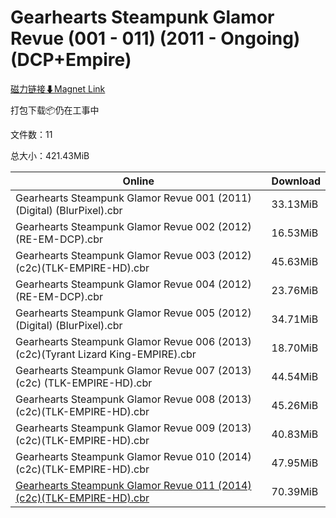 # Gearhearts Steampunk Glamor Revue (001 - 011) (2011 - Ongoing) (DCP+Empire)

[磁力链接⬇Magnet Link](magnet:?xt=urn:btih:9f1458f82d1dc639f86f18883f34743d6c79fb7d&dn=Gearhearts%20Steampunk%20Glamor%20Revue%20%28001%20-%20011%29%20%282011%20-%20Ongoing%29%20%28DCP%2BEmpire%29)

打包下载📦仍在工事中

文件数：11

总大小：421.43MiB

Online | Download
--- | ---
Gearhearts Steampunk Glamor Revue 001 (2011) (Digital) (BlurPixel).cbr | 33.13MiB
Gearhearts Steampunk Glamor Revue 002 (2012) (RE-EM-DCP).cbr | 16.53MiB
Gearhearts Steampunk Glamor Revue 003 (2012)(c2c)(TLK-EMPIRE-HD).cbr | 45.63MiB
Gearhearts Steampunk Glamor Revue 004 (2012) (RE-EM-DCP).cbr | 23.76MiB
Gearhearts Steampunk Glamor Revue 005 (2012) (Digital) (BlurPixel).cbr | 34.71MiB
Gearhearts Steampunk Glamor Revue 006 (2013)(c2c)(Tyrant Lizard King-EMPIRE).cbr | 18.70MiB
Gearhearts Steampunk Glamor Revue 007 (2013)(c2c) (TLK-EMPIRE-HD).cbr | 44.54MiB
Gearhearts Steampunk Glamor Revue 008 (2013)(c2c)(TLK-EMPIRE-HD).cbr | 45.26MiB
Gearhearts Steampunk Glamor Revue 009 (2013)(c2c)(TLK-EMPIRE-HD).cbr | 40.83MiB
Gearhearts Steampunk Glamor Revue 010 (2014)(c2c)(TLK-EMPIRE-HD).cbr | 47.95MiB
[Gearhearts Steampunk Glamor Revue 011 (2014)(c2c)(TLK-EMPIRE-HD).cbr](https://github.com/alicewish/markdown/blob/master/comic/Gearhearts-Steampunk-Glamor-Revue-011-2014-c2c-TLK-EMPIRE-HD-cbr.md) | 70.39MiB